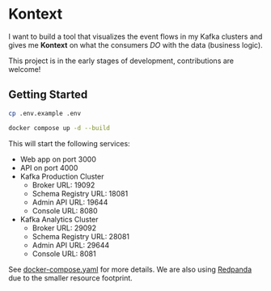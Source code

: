 # Kontext

I want to build a tool that visualizes the event flows in my Kafka clusters and gives me **Kontext** on what the consumers *DO* with the data (business logic). 

This project is in the early stages of development, contributions are welcome!


## Getting Started

```bash
cp .env.example .env

docker compose up -d --build
```

This will start the following services:
- Web app on port 3000
- API on port 4000
- Kafka Production Cluster 
    - Broker URL: 19092
    - Schema Registry URL: 18081
    - Admin API URL: 19644
    - Console URL: 8080
- Kafka Analytics Cluster 
    - Broker URL: 29092
    - Schema Registry URL: 28081
    - Admin API URL: 29644
    - Console URL: 8081

See [docker-compose.yaml](./docker-compose.yaml) for more details. We are also using [Redpanda]("https://redpanda.com/") due to the smaller resource footprint.
